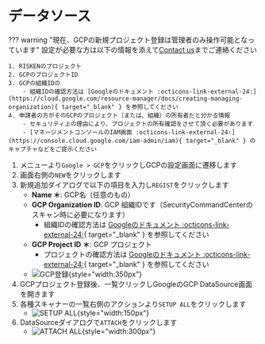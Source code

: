 # データソース

??? warning "現在、GCPの新規プロジェクト登録は管理者のみ操作可能となっています"
    設定が必要な方は以下の情報を添えて[Contact us](/contact/contact/)までご連絡ください

    1. RISKENのプロジェクト
    2. GCPのプロジェクトID
    3. GCPの組織IDの
        - 組織IDの確認方法は [Googleのドキュメント :octicons-link-external-24:](https://cloud.google.com/resource-manager/docs/creating-managing-organization){ target="_blank" } を参照してください
    4. 申請者の方がそのGCPのプロジェクト（または、組織）の所有者だと分かる情報
        - セキュリティ上の理由により、プロジェクトの所有確認をさせて頂く必要があります
        - [マネージメントコンソールのIAM画面 :octicons-link-external-24:](https://console.cloud.google.com/iam-admin/iam){ target="_blank" } のキャプチャなどをご提示ください



1. メニューより`Google > GCP`をクリックしGCPの設定画面に遷移します
2. 画面右側の`NEW`をクリックします
3. 新規追加ダイアログで以下の項目を入力し`REGIST`をクリックします
    - **Name ＊**: GCP名（任意のもの）
    - **GCP Organization ID**: GCP 組織IDです（SecurityCommandCenterのスキャン時に必要になります）
        - 組織IDの確認方法は [Googleのドキュメント :octicons-link-external-24:](https://cloud.google.com/resource-manager/docs/creating-managing-organization){ target="_blank" } を参照してください
    - **GCP Project ID ＊**: GCP プロジェクト
        - プロジェクトの確認方法は [Googleのドキュメント :octicons-link-external-24:](https://cloud.google.com/resource-manager/docs/creating-managing-projects?hl=ja#identifying_projects){ target="_blank" } を参照してください
    - ![GCP登録](/img/google/gcp_regist.png){style="width:350px"}
4. GCPプロジェクト登録後、一覧クリックしGoogleのGCP DataSource画面を開きます
5. 各種スキャナーの一覧右側のアクションより`SETUP ALL`をクリックします
    - ![SETUP ALL](/img/google/gcp_setup_all.png){style="width:150px"}
6. DataSourceダイアログで`ATTACH`をクリックします
    - ![ATTACH ALL](/img/google/gcp_attach_all.png){style="width:300px"}

